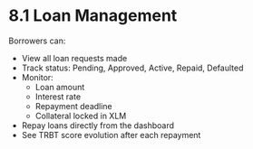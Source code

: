 # 8.1 Loan Management

Borrowers can:
- View all loan requests made
- Track status: Pending, Approved, Active, Repaid, Defaulted
- Monitor:
  - Loan amount
  - Interest rate
  - Repayment deadline
  - Collateral locked in XLM
- Repay loans directly from the dashboard
- See TRBT score evolution after each repayment